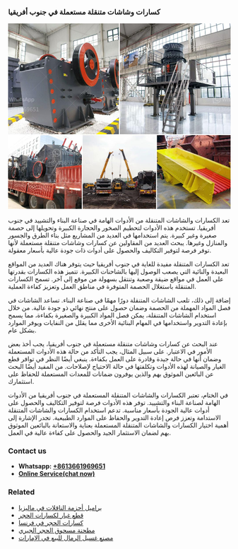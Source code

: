 <h3>كسارات وشاشات متنقلة مستعملة في جنوب أفريقيا</h3><img src='1701852705.jpg' alt=''><p>تعد الكسارات والشاشات المتنقلة من الأدوات الهامة في صناعة البناء والتشييد في جنوب أفريقيا. تستخدم هذه الأدوات لتحطيم الصخور والحجارة الكبيرة وتحويلها إلى حصمة صغيرة وغير كبيرة. يتم استخدامها في العديد من المشاريع مثل بناء الطرق والجسور والمنازل وغيرها. يبحث العديد من المقاولين عن كسارات وشاشات متنقلة مستعملة لأنها توفر فرصة لتوفير التكاليف والحصول على أدوات ذات جودة عالية بأسعار معقولة.</p><p>تعد الكسارات المتنقلة مفيدة للغاية في جنوب أفريقيا حيث يتوفر هناك العديد من المواقع البعيدة والنائية التي يصعب الوصول إليها بالشاحنات الكبيرة. تتميز هذه الكسارات بقدرتها على العمل في مواقع ضيقة وصعبة وتنتقل بسهولة من موقع إلى آخر. تسمح الكسارات المتنقلة باستغلال الحصمة المتوفرة في مناطق العمل وتعزيز كفاءة العملية.</p><p>إضافة إلى ذلك، تلعب الشاشات المتنقلة دورًا مهمًا في صناعة البناء. تساعد الشاشات في فصل المواد المهملة من الحصمة وضمان حصول على منتج نهائي ذو جودة عالية. من خلال استخدام الشاشات المتنقلة، يمكن فصل المواد الكبيرة والصغيرة بكفاءة، مما يسمح بإعادة التدوير واستخدامها في المهام البنائية الأخرى مما يقلل من النفايات ويوفر الموارد بشكل عام.</p><p>عند البحث عن كسارات وشاشات متنقلة مستعملة في جنوب أفريقيا، يجب أخذ بعض الأمور في الاعتبار. على سبيل المثال، يجب التأكد من حالة هذه الأدوات المستعملة وضمان أنها في حالة جيدة وقادرة على العمل بكفاءة. ينبغي أيضًا النظر في توافر قطع الغيار والصيانة لهذه الأدوات وتكلفتها في حالة الاحتياج لإصلاحات. من المفيد أيضًا البحث عن البائعين الموثوق بهم والذين يوفرون ضمانات للمعدات المستعملة للحفاظ على استثمارك.</p><p>في الختام، تعتبر الكسارات والشاشات المتنقلة المستعملة في جنوب أفريقيا من الأدوات الهامة لصناعة البناء والتشييد. توفر هذه الأدوات فرصة لتوفير التكاليف والحصول على أدوات عالية الجودة بأسعار مناسبة. تدعم استخدام الكسارات والشاشات المتنقلة الاستدامة وتعزز فرص إعادة التدوير والحفاظ على الموارد الطبيعية. تجدر الإشارة إلى أهمية اختيار الكسارات والشاشات المتنقلة المستعملة بعناية والاستعانة بالبائعين الموثوق بهم لضمان الاستثمار الجيد والحصول على كفاءة عالية في العمل.</p><h3>Contact us</h3><ul><li><strong>Whatsapp:&nbsp;<a href="https://wa.me/8613661969651">+8613661969651</a></strong></li><li><a href="https://swt.shibang-china.com/?git&amp;zhl&amp;كسارات وشاشات متنقلة مستعملة في جنوب أفريقيا"><strong>Online Service(chat now)</strong></a></li></ul><h3>Related</h3><ul><li><a href='براميل أحزمة الناقلات في ماليزيا.md'>براميل أحزمة الناقلات في ماليزيا</a></li><li><a href='قطع غيار لكسارات الحجر.md'>قطع غيار لكسارات الحجر</a></li><li><a href='كسارات الحجر في فرنسا.md'>كسارات الحجر في فرنسا</a></li><li><a href='مطحنة مسحوق الحجر الجيري.md'>مطحنة مسحوق الحجر الجيري</a></li><li><a href='مصنع غسيل الرمال للبيع في الإمارات.md'>مصنع غسيل الرمال للبيع في الإمارات</a></li></ul>